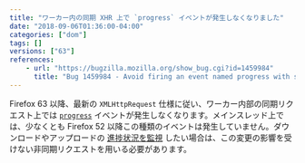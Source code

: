 ```yaml
---
title: "ワーカー内の同期 XHR 上で `progress` イベントが発生しなくなりました"
date: "2018-09-06T01:36:00-04:00"
categories: ["dom"]
tags: []
versions: ["63"]
references:
    - url: "https://bugzilla.mozilla.org/show_bug.cgi?id=1459984"
      title: "Bug 1459984 - Avoid firing an event named progress with synchronous XMLHttpRequest"
---
```

Firefox 63 以降、最新の `XMLHttpRequest` 仕様に従い、ワーカー内部の同期リクエスト上では [`progress`](https://developer.mozilla.org/docs/Web/Events/progress) イベントが発生しなくなります。メインスレッド上では、少なくとも Firefox 52 以降この種類のイベントは発生していません。ダウンロードやアップロードの [進捗状況を監視](https://developer.mozilla.org/docs/Web/API/XMLHttpRequest/Using_XMLHttpRequest#Monitoring_progress) したい場合は、この変更の影響を受けない非同期リクエストを用いる必要があります。
